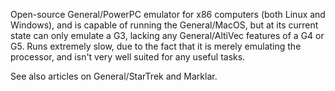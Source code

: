 Open-source General/PowerPC emulator for x86 computers (both Linux and Windows), and is capable of running the General/MacOS, but at its current state can only emulate a G3, lacking any General/AltiVec features of a G4 or G5. Runs extremely slow, due to the fact that it is merely emulating the processor, and isn't very well suited for any useful tasks.

See also articles on General/StarTrek and Marklar.